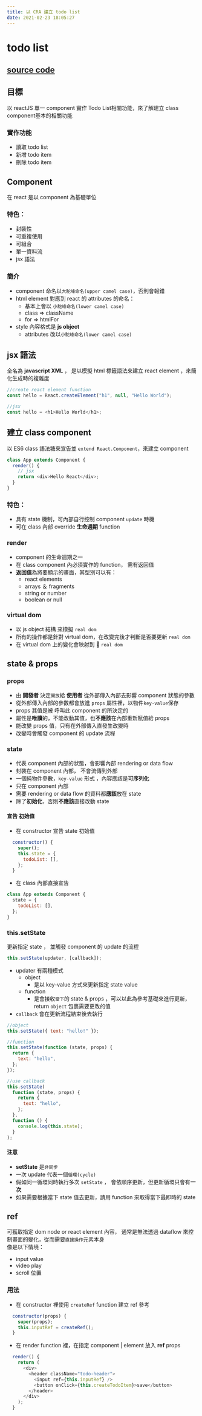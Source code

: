 ```yaml
---
title: 以 CRA 建立 todo list
date: 2021-02-23 18:05:27
---
```


# todo list

## [source code](https://github.com/TonyYang203/react-todolist-use-cra/tree/create-todo-list-in-app-component)

## 目標
以 reactJS 單一 component 實作 Todo List相關功能，來了解建立 class  component基本的相關功能

### 實作功能
- 讀取 todo list
- 新增 todo item
- 刪除 todo item


## Component

在 react 是以 component 為基礎單位

### 特色：

- 封裝性
- 可重複使用
- 可組合
- 單一資料流
- jsx 語法

### 簡介

- component 命名以`大駝峰命名(upper camel case)`，否則會報錯
- html element 對應到 react 的 attributes 的命名：
  - 基本上會以 `小駝峰命名(lower camel case)`
  - class => className
  - for => htmlFor
- style 內容格式是 **js object**
  - attributes 改以`小駝峰命名(lower camel case)`

## jsx 語法

全名為 **javascript XML** ， 是以模擬 html 標籤語法來建立 react element ，來簡化生成時的複雜度

```js
//create react element function
const hello = React.createElement("h1", null, "Hello World");

//jsx
const hello = <h1>Hello World</h1>;
```

## 建立 class component

以 ES6 class 語法糖來宣告並 `extend React.Component`，來建立 component

```js
class App extends Component {
  render() {
    // jsx
    return <div>Hello React</div>;
  }
}
```

### 特色：

- 具有 state 機制，可內部自行控制 component `update` 時機
- 可在 class 內部 override **生命週期** function

### render

- component 的生命週期之一
- 在 class component 內必須實作的 function， 需有返回值
- **返回值**為將要顯示的畫面，其型別可以有：
  - react elements
  - arrays ＆ fragments
  - string or number
  - boolean or null

### virtual dom

- 以 js object 結構 來模擬 `real dom`
- 所有的操作都是針對 virtual dom，在改變完後才判斷是否要更新 `real dom`
- 在 virtual dom 上的變化會映射到  `real dom`

## state & props

### props

- 由 **開發者** 決定`開放`給 **使用者** 從外部傳入內部去影響 component 狀態的參數
- 從外部傳入內部的參數都會放進 `props` 屬性裡，以物件`key-value`保存
- props 其值是被 呼叫此 component 的所決定的
- 屬性是**唯讀**的，不能改動其值，也**不應該**在內部重新賦值給 props
- 能改變 props 值，只有在外部傳入直發生改變時
- 改變時會觸發 component 的 update 流程

### state

- 代表 component 內部的狀態，會影響內部 rendering or data flow
- 封裝在 component 內部， 不會流傳到外部
- 一個純物件參數，`key-value` 形式 ，內容應該是**可序列化**
- 只在 component 內部
- 需要 rendering or data flow 的資料都**應該**放在 state
- 除了**初始化**，否則**不應該**直接改動 state

#### 宣告 初始值

- 在 constructor 宣告 state 初始值

```js
  constructor() {
    super();
    this.state = {
      todoList: [],
    };
  }
```

- 在 class 內部直接宣告

```js
class App extends Component {
  state = {
    todoList: [],
  };
}
```

### this.setState

更新指定 state ， 並觸發 component 的 update 的流程

```js
this.setState(updater, [callback]);
```

- updater 有兩種模式
  - object
    - 是以 key-value 方式來更新指定 state value
  - function
    - 是會接收`當下`的 state & props ，可以以此為參考基礎來進行更新， return `object` 包裹需要更改的值
- `callback` 會在更新流程結束後去執行

```js
//object
this.setState({ text: "hello!" });

//function
this.setState(function (state, props) {
  return {
    text: "hello",
  };
});

//use callback
this.setState(
  function (state, props) {
    return {
      text: "hello",
    };
  },
  function () {
    console.log(this.state);
  }
);
```

#### 注意

- **setState** 是`非同步`
- 一次 update 代表一個`循環(cycle)`
- 假如同一循環同時執行多次 `setState` ， 會依順序更新，但更新循環只會有**一次**
- 如果需要根據當下 state 值去更新，請用 function 來取得當下最即時的 state

## ref
可獲取指定 dom node or react element 內容，
通常是無法透過 dataflow 來控制畫面的變化，從而需要`直接操作`元素本身  
像是以下情境：
  - input value
  - video play
  - scroll 位置  

### 用法 
- 在 constructor 裡使用 `createRef` function 建立 ref 參考
```js
  constructor(props) {
    super(props);
    this.inputRef = createRef();
  }

```
- 在 render function 裡，在指定 component | element 放入 **ref** props
```js
  render() {
    return (
      <div>
        <header className="todo-header">
          <input ref={this.inputRef} />
          <button onClick={this.createTodoItem}>save</button>
        </header>
      </div>
    );
  }

```


